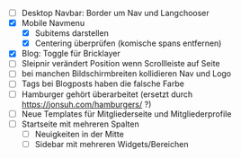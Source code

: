 - [ ] Desktop Navbar: Border um Nav und Langchooser
- [x] Mobile Navmenu
  - [x] Subitems darstellen
  - [x] Centering überprüfen (komische spans entfernen)
- [x] Blog: Toggle für Bricklayer
- [ ] Sleipnir verändert Position wenn Scrollleiste auf Seite
- [ ] bei manchen Bildschirmbreiten kollidieren Nav und Logo
- [ ] Tags bei Blogposts haben die falsche Farbe
- [ ] Hamburger gehört überarbeitet (ersetzt durch https://jonsuh.com/hamburgers/ ?)
- [ ] Neue Templates für Mitgliederseite und Mitgliederprofile
- [ ] Startseite mit mehreren Spalten
  - [ ] Neuigkeiten in der Mitte
  - [ ] Sidebar mit mehreren Widgets/Bereichen